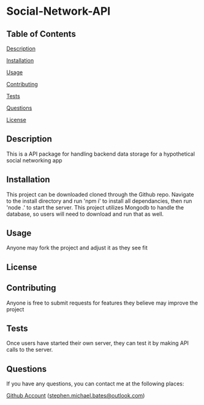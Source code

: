 # Social-Network-API


## Table of Contents

[Description](#description)

[Installation](#installation)

[Usage](#usage)

[Contributing](#contributing)
 
[Tests](#tests)
 
[Questions](#questions)

[License](#license)
 

## Description

This is a API package for handling backend data storage for a hypothetical social networking app

## Installation

This project can be downloaded cloned through the Github repo. Navigate to the install directory and run 'npm i' to install all dependancies, then run 'node .' to start the server.
This project utilizes Mongodb to handle the database, so users will need to download and run that as well.

## Usage

Anyone may fork the project and adjust it as they see fit

## License



## Contributing

Anyone is free to submit requests for features they believe may improve the project

## Tests

Once users have started their own server, they can test it by making API calls to the server.

## Questions

If you have any questions, you can contact me at the following places:

[Github Account](https://github.com/stephen.michael.bates)
(stephen.michael.bates@outlook.com)
